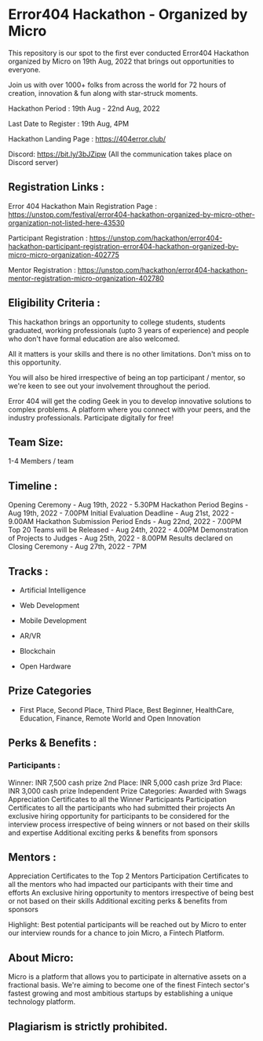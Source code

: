 # Error404 Hackathon - Organized by Micro

This repository is our spot to the first ever conducted Error404 Hackathon organized by Micro on 19th Aug, 2022 that brings out opportunities to everyone.

Join us with over 1000+ folks from across the world for 72 hours of creation, innovation & fun along with star-struck moments.


Hackathon Period : 19th Aug - 22nd Aug, 2022

Last Date to Register : 19th Aug, 4PM 


Hackathon Landing Page : https://404error.club/

Discord: https://bit.ly/3bJZipw (All the communication takes place on Discord server)


## Registration Links :

Error 404 Hackathon Main Registration Page : https://unstop.com/festival/error404-hackathon-organized-by-micro-other-organization-not-listed-here-43530

Participant Registration : https://unstop.com/hackathon/error404-hackathon-participant-registration-error404-hackathon-organized-by-micro-micro-organization-402775

Mentor Registration : https://unstop.com/hackathon/error404-hackathon-mentor-registration-micro-organization-402780


## Eligibility Criteria : 

This hackathon brings an opportunity to college students, students graduated, working professionals (upto 3 years of experience) and people who don't have formal education are also welcomed.

All it matters is your skills and there is no other limitations. Don't miss on to this opportunity.

You will also be hired irrespective of being an top participant / mentor, so we're keen to see out your involvement throughout the period.

Error 404 will get the coding Geek in you to develop innovative solutions to complex problems. A platform where you connect with your peers, and the industry professionals. Participate digitally for free!


## Team Size: 

1-4 Members / team


## Timeline :

Opening Ceremony - Aug 19th, 2022 - 5.30PM
Hackathon Period Begins - Aug 19th, 2022 - 7.00PM
Initial Evaluation Deadline - Aug 21st, 2022 - 9.00AM
Hackathon Submission Period Ends - Aug 22nd, 2022 - 7.00PM
Top 20 Teams will be Released - Aug 24th, 2022 - 4.00PM
Demonstration of Projects to Judges - Aug 25th, 2022 - 8.00PM
Results declared on Closing Ceremony - Aug 27th, 2022 - 7PM


## Tracks : 

- Artificial Intelligence

- Web Development 

- Mobile Development

- AR/VR

- Blockchain

- Open Hardware


## Prize Categories 

- First Place, Second Place, Third Place, Best Beginner, HealthCare, Education, Finance, Remote World and Open Innovation


## Perks & Benefits :

### Participants :

Winner: INR 7,500 cash prize
2nd Place: INR 5,000 cash prize
3rd Place: INR 3,000 cash prize
Independent Prize Categories: Awarded with Swags
Appreciation Certificates to all the Winner Participants
Participation Certificates to all the participants who had submitted their projects
An exclusive hiring opportunity for participants to be considered for the interview process irrespective of being winners or not based on their skills and expertise
Additional exciting perks & benefits from sponsors


## Mentors :

Appreciation Certificates to the Top 2 Mentors
Participation Certificates to all the mentors who had impacted our participants with their time and efforts
An exclusive hiring opportunity to mentors irrespective of being best or not based on their skills
Additional exciting perks & benefits from sponsors


Highlight: Best potential participants will be reached out by Micro to enter our interview rounds for a chance to join Micro, a Fintech Platform.


## About Micro: 

Micro is a platform that allows you to participate in alternative assets on a fractional basis. We're aiming to become one of the finest Fintech sector's fastest growing and most ambitious startups by establishing a unique technology platform.


## Plagiarism is strictly prohibited.
